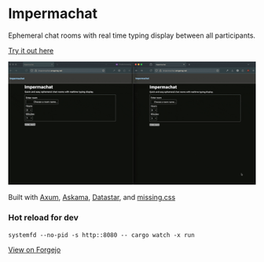 # Impermachat

Ephemeral chat rooms with real time typing display between all participants.

[Try it out here](https://impermachat.emgemg.net/)

![Chat rooms example](hosting/impermachat-example.gif "impermachat-example")

Built with [Axum](https://github.com/tokio-rs/axum), [Askama](https://github.com/askama-rs/askama), [Datastar](https://data-star.dev/), and [missing.css](https://missing.style/)

### Hot reload for dev
`systemfd --no-pid -s http::8080 -- cargo watch -x run`

[View on Forgejo](https://impermachat.emgemg.net/)
